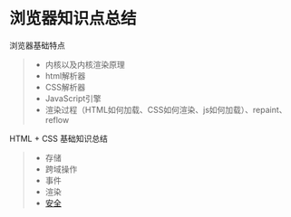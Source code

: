 # 浏览器知识点总结

浏览器基础特点

> - 内核以及内核渲染原理
> - html解析器
> - CSS解析器
> - JavaScript引擎
> - 渲染过程（HTML如何加载、CSS如何渲染、js如何加载）、repaint、reflow

HTML + CSS 基础知识总结

> - 存储
> - 跨域操作
> - 事件
> - 渲染
> - [安全](https://link.juejin.im/?target=http%3A%2F%2Fweb.jobbole.com%2F92875%2F)